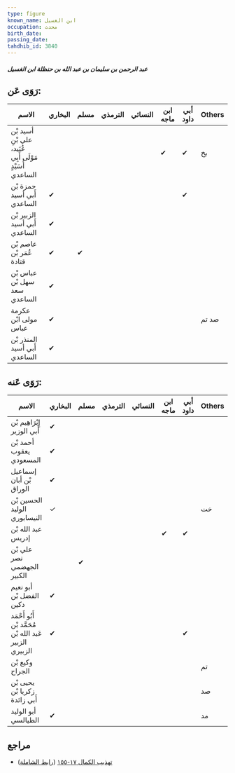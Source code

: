 ```yaml
---
type: figure
known_name: ابن الغسيل
occupation: محدث
birth_date:
passing_date:
tahdhib_id: 3840
---
```

##### عبد الرحمن بن سليمان بن عبد الله بن حنظلة ابن الغسيل

## رَوَى عَن:
| الاسم                                                    | البخاري | مسلم | الترمذي | النسائي | ابن ماجه | أبي داود | Others |
| -------------------------------------------------------- | ------- | ---- | ------- | ------- | -------- | -------- | ------ |
| أسيد بْن علي بْنِ عُبَيد، مَوْلَى أَبِي أُسَيْدٍ الساعدي |         |      |         |         | ✔        | ✔        | بخ     |
| حمزة بْن أَبي أسيد الساعدي                               | ✔       |      |         |         |          | ✔        |        |
| الزبير بْن أَبي أسيد الساعدي                             | ✔       |      |         |         |          |          |        |
| عاصم بْن عُمَر بْن قتادة                                 | ✔       | ✔    |         |         |          |          |        |
| عباس بْن سهل بْن سعد الساعدي                             | ✔       |      |         |         |          |          |        |
| عكرمة مولى ابْن عباس                                     | ✔       |      |         |         |          |          | صد تم  |
| المنذر بْن أَبي أسيد الساعدي                             | ✔       |      |         |         |          |          |        |
## رَوَى عَنه:
| الاسم                                                   | البخاري | مسلم | الترمذي | النسائي | ابن ماجه | أبي داود | Others |
| ------------------------------------------------------- | ------- | ---- | ------- | ------- | -------- | -------- | ------ |
| إِبْرَاهِيم بْن أَبي الوزير                             | ✔       |      |         |         |          |          |        |
| أحمد بْن يعقوب المسعودي                                 | ✔       |      |         |         |          |          |        |
| إسماعيل بْن أبان الوراق                                 | ✔       |      |         |         |          |          |        |
| الحسين بْن الوليد النيسابوري                            | ✓       |      |         |         |          |          | خت     |
| عبد الله بْن إدريس                                      |         |      |         |         | ✔        | ✔        |        |
| علي بْن نصر الجهضمي الكبير                              |         | ✔    |         |         |          |          |        |
| أبو نعيم الفضل بْن دكين                                 | ✔       |      |         |         |          |          |        |
| أَبُو أَحْمَد مُحَمَّد بْن عَبد الله بْن الزبير الزبيري | ✔       |      |         |         |          | ✔        |        |
| وكيع بْن الجراح                                         |         |      |         |         |          |          | تم     |
| يحيى بْن زكريا بْن أَبي زائدة                           |         |      |         |         |          |          | صد     |
| أبو الوليد الطيالسي                                     | ✔       |      |         |         |          |          | مد     |
## مراجع
- [تهذيب الكمال ١٧-١٥٥](obsidian://open?vault=Tahdhib-al-Kamal&file=Figures/٣٨٤٠-عبد%20الرحمن%20بن%20سليمان%20بن%20عبد%20الله%20بن%20حنظلة%20ابن%20الغسيل) ([رابط الشاملة](https://shamela.ws/book/3722/8705))